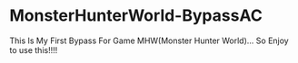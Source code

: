# MonsterHunterWorld-BypassAC

This Is My First Bypass For Game MHW(Monster Hunter World)... So Enjoy to use this!!!!
